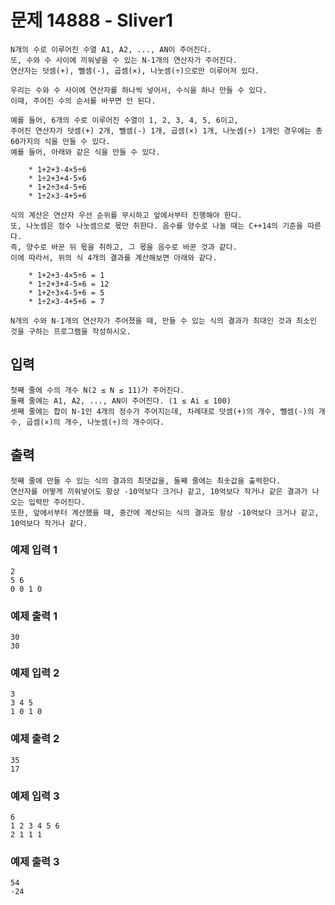# 문제 14888 - Sliver1
    N개의 수로 이루어진 수열 A1, A2, ..., AN이 주어진다. 
    또, 수와 수 사이에 끼워넣을 수 있는 N-1개의 연산자가 주어진다. 
    연산자는 덧셈(+), 뺄셈(-), 곱셈(×), 나눗셈(÷)으로만 이루어져 있다.
    
    우리는 수와 수 사이에 연산자를 하나씩 넣어서, 수식을 하나 만들 수 있다. 
    이때, 주어진 수의 순서를 바꾸면 안 된다.
    
    예를 들어, 6개의 수로 이루어진 수열이 1, 2, 3, 4, 5, 6이고, 
    주어진 연산자가 덧셈(+) 2개, 뺄셈(-) 1개, 곱셈(×) 1개, 나눗셈(÷) 1개인 경우에는 총 60가지의 식을 만들 수 있다. 
    예를 들어, 아래와 같은 식을 만들 수 있다.
    
        * 1+2+3-4×5÷6
        * 1÷2+3+4-5×6
        * 1+2÷3×4-5+6
        * 1÷2×3-4+5+6
    
    식의 계산은 연산자 우선 순위를 무시하고 앞에서부터 진행해야 한다. 
    또, 나눗셈은 정수 나눗셈으로 몫만 취한다. 음수를 양수로 나눌 때는 C++14의 기준을 따른다. 
    즉, 양수로 바꾼 뒤 몫을 취하고, 그 몫을 음수로 바꾼 것과 같다. 
    이에 따라서, 위의 식 4개의 결과를 계산해보면 아래와 같다.
    
        * 1+2+3-4×5÷6 = 1
        * 1÷2+3+4-5×6 = 12
        * 1+2÷3×4-5+6 = 5
        * 1÷2×3-4+5+6 = 7
    
    N개의 수와 N-1개의 연산자가 주어졌을 때, 만들 수 있는 식의 결과가 최대인 것과 최소인 것을 구하는 프로그램을 작성하시오.

## 입력
    첫째 줄에 수의 개수 N(2 ≤ N ≤ 11)가 주어진다. 
    둘째 줄에는 A1, A2, ..., AN이 주어진다. (1 ≤ Ai ≤ 100) 
    셋째 줄에는 합이 N-1인 4개의 정수가 주어지는데, 차례대로 덧셈(+)의 개수, 뺄셈(-)의 개수, 곱셈(×)의 개수, 나눗셈(÷)의 개수이다.

## 출력
    첫째 줄에 만들 수 있는 식의 결과의 최댓값을, 둘째 줄에는 최솟값을 출력한다. 
    연산자를 어떻게 끼워넣어도 항상 -10억보다 크거나 같고, 10억보다 작거나 같은 결과가 나오는 입력만 주어진다. 
    또한, 앞에서부터 계산했을 때, 중간에 계산되는 식의 결과도 항상 -10억보다 크거나 같고, 10억보다 작거나 같다.

### 예제 입력 1
    2
    5 6
    0 0 1 0
### 예제 출력 1
    30
    30
### 예제 입력 2
    3
    3 4 5
    1 0 1 0
### 예제 출력 2
    35
    17
### 예제 입력 3
    6
    1 2 3 4 5 6
    2 1 1 1
### 예제 출력 3
    54
    -24